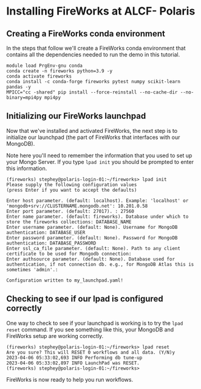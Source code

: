 # Installing FireWorks at ALCF- Polaris

## Creating a FireWorks conda environment

In the steps that follow we'll create a FireWorks conda environment
that contains all the dependencies needed to run the demo in this
tutorial. 

```
module load PrgEnv-gnu conda
conda create -n fireworks python=3.9 -y
conda activate fireworks
conda install -c conda-forge fireworks pytest numpy scikit-learn pandas -y
MPICC="cc -shared" pip install --force-reinstall --no-cache-dir --no-binary=mpi4py mpi4py
```

## Initializing our FireWorks launchpad

Now that we've installed and activated FireWorks, the next step is to initialize
our launchpad (the part of FireWorks that interfaces with our MongoDB). 

Note here you'll need to remember the information that you used to set up your
Mongo Server. If you type `lpad init` you should be prompted to enter this information.

```
(fireworks) stephey@polaris-login-01:~/fireworks> lpad init
Please supply the following configuration values
(press Enter if you want to accept the defaults)

Enter host parameter. (default: localhost). Example: 'localhost' or 'mongodb+srv://CLUSTERNAME.mongodb.net': 10.201.0.58
Enter port parameter. (default: 27017). : 27560
Enter name parameter. (default: fireworks). Database under which to store the fireworks collections: DATABASE_NAME
Enter username parameter. (default: None). Username for MongoDB authentication: DATABASE_USER
Enter password parameter. (default: None). Password for MongoDB authentication: DATABASE_PASSWORD
Enter ssl_ca_file parameter. (default: None). Path to any client certificate to be used for Mongodb connection:
Enter authsource parameter. (default: None). Database used for authentication, if not connection db. e.g., for MongoDB Atlas this is sometimes 'admin'.:

Configuration written to my_launchpad.yaml!
```

## Checking to see if our lpad is configured correctly

One way to check to see if your launchpad is working is to try the `lpad reset` command.
If you see something like this, your MongoDB and FireWorks setup are working correctly.

```
(fireworks) stephey@polaris-login-01:~/fireworks> lpad reset
Are you sure? This will RESET 0 workflows and all data. (Y/N)y
2023-04-06 05:33:02,693 INFO Performing db tune-up
2023-04-06 05:33:02,897 INFO LaunchPad was RESET.
(fireworks) stephey@polaris-login-01:~/fireworks>
```

FireWorks is now ready to help you run workflows.
